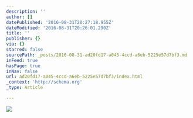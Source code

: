 ```yaml
---
description: ''
author: []
datePublished: '2016-08-31T20:27:18.955Z'
dateModified: '2016-08-31T20:26:01.290Z'
title: ''
publisher: {}
via: {}
starred: false
sourcePath: _posts/2016-08-31-ad20fd17-a045-4ccd-a6eb-5225e57d7bf3.md
inFeed: true
hasPage: true
inNav: false
url: ad20fd17-a045-4ccd-a6eb-5225e57d7bf3/index.html
_context: 'http://schema.org'
_type: Article

---
```

![](https://the-grid-user-content.s3-us-west-2.amazonaws.com/a5bba4ac-9b3d-4c25-8b42-7f6224a84f4e.jpg)